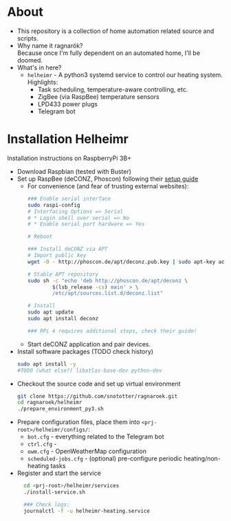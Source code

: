 # About
* This repository is a collection of home automation related source and scripts.
* Why name it ragnarök?<br/>Because once I'm fully dependent on an automated home, I'll be doomed.
* What's in here?
  * `helheimr` - A python3 systemd service to control our heating system. Highlights:
    * Task scheduling, temperature-aware controlling, etc.
    * ZigBee (via RaspBee) temperature sensors
    * LPD433 power plugs
    * Telegram bot

# Installation Helheimr




Installation instructions on RaspberryPi 3B+

* Download Raspbian (tested with Buster)
* Set up RaspBee (deCONZ, Phoscon) following their [setup guide](https://phoscon.de/en/raspbee/install#raspbian)
  * For convenience (and fear of trusting external websites):
    ```bash
    ### Enable serial interface
    sudo raspi-config
    # Interfacing Options => Serial
    # * Login shell over serial => No
    # * Enable serial port hardware => Yes

    # Reboot

    ### Install deCONZ via APT
    # Import public key
    wget -O - http://phoscon.de/apt/deconz.pub.key | sudo apt-key add -

    # Stable APT repository
    sudo sh -c "echo 'deb http://phoscon.de/apt/deconz \
            $(lsb_release -cs) main' > \
            /etc/apt/sources.list.d/deconz.list"

    # Install
    sudo apt update
    sudo apt install deconz

    ### RPi 4 requires additional steps, check their guide!
    ```
  * Start deCONZ application and pair devices.
* Install software packages (TODO check history)
  ```bash
  sudo apt install -y
  #TODO (what else?) libatlas-base-dev python-dev
  ```
* Checkout the source code and set up virtual environment
  ```bash
  git clone https://github.com/snototter/ragnaroek.git
  cd ragnaroek/helheimr
  ./prepare_environment_py3.sh
  ```
* Prepare configuration files, place them into `<prj-root>/helheimr/configs/`:
  * `bot.cfg` - everything related to the Telegram bot
  * `ctrl.cfg` - 
  * `owm.cfg` - OpenWeatherMap configuration
  * `scheduled-jobs.cfg` - (optional) pre-configure periodic heating/non-heating tasks
* Register and start the service
  ```bash
    cd <prj-root>/helheimr/services
    ./install-service.sh

    ### Check logs:
    journalctl -f -u helheimr-heating.service
  ```

